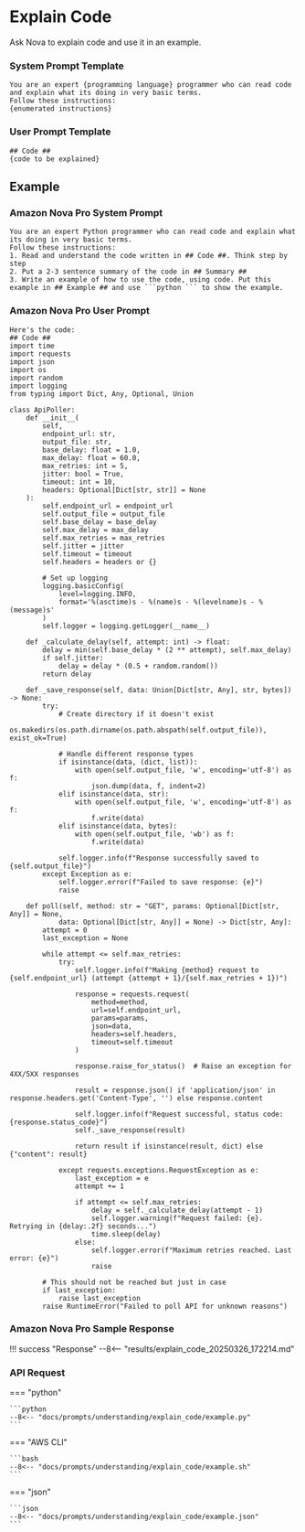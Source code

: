 # Explain Code
Ask Nova to explain code and use it in an example.

### System Prompt Template
    You are an expert {programming language} programmer who can read code and explain what its doing in very basic terms.
    Follow these instructions:
    {enumerated instructions}

### User Prompt Template
    ## Code ##
    {code to be explained}
    
## Example
### Amazon Nova Pro System Prompt
    You are an expert Python programmer who can read code and explain what its doing in very basic terms.
    Follow these instructions:
    1. Read and understand the code written in ## Code ##. Think step by step
    2. Put a 2-3 sentence summary of the code in ## Summary ##
    3. Write an example of how to use the code, using code. Put this example in ## Example ## and use ```python ``` to show the example.
    
### Amazon Nova Pro User Prompt
    Here's the code:
    ## Code ##
    import time
    import requests
    import json
    import os
    import random
    import logging
    from typing import Dict, Any, Optional, Union

    class ApiPoller:
        def __init__(
            self,
            endpoint_url: str,
            output_file: str,
            base_delay: float = 1.0,
            max_delay: float = 60.0,
            max_retries: int = 5,
            jitter: bool = True,
            timeout: int = 10,
            headers: Optional[Dict[str, str]] = None
        ):
            self.endpoint_url = endpoint_url
            self.output_file = output_file
            self.base_delay = base_delay
            self.max_delay = max_delay
            self.max_retries = max_retries
            self.jitter = jitter
            self.timeout = timeout
            self.headers = headers or {}
            
            # Set up logging
            logging.basicConfig(
                level=logging.INFO,
                format='%(asctime)s - %(name)s - %(levelname)s - %(message)s'
            )
            self.logger = logging.getLogger(__name__)
        
        def _calculate_delay(self, attempt: int) -> float:
            delay = min(self.base_delay * (2 ** attempt), self.max_delay)
            if self.jitter:
                delay = delay * (0.5 + random.random())
            return delay
        
        def _save_response(self, data: Union[Dict[str, Any], str, bytes]) -> None:
            try:
                # Create directory if it doesn't exist
                os.makedirs(os.path.dirname(os.path.abspath(self.output_file)), exist_ok=True)
                
                # Handle different response types
                if isinstance(data, (dict, list)):
                    with open(self.output_file, 'w', encoding='utf-8') as f:
                        json.dump(data, f, indent=2)
                elif isinstance(data, str):
                    with open(self.output_file, 'w', encoding='utf-8') as f:
                        f.write(data)
                elif isinstance(data, bytes):
                    with open(self.output_file, 'wb') as f:
                        f.write(data)
                
                self.logger.info(f"Response successfully saved to {self.output_file}")
            except Exception as e:
                self.logger.error(f"Failed to save response: {e}")
                raise
        
        def poll(self, method: str = "GET", params: Optional[Dict[str, Any]] = None, 
                data: Optional[Dict[str, Any]] = None) -> Dict[str, Any]:
            attempt = 0
            last_exception = None
            
            while attempt <= self.max_retries:
                try:
                    self.logger.info(f"Making {method} request to {self.endpoint_url} (attempt {attempt + 1}/{self.max_retries + 1})")
                    
                    response = requests.request(
                        method=method,
                        url=self.endpoint_url,
                        params=params,
                        json=data,
                        headers=self.headers,
                        timeout=self.timeout
                    )
                    
                    response.raise_for_status()  # Raise an exception for 4XX/5XX responses
                    
                    result = response.json() if 'application/json' in response.headers.get('Content-Type', '') else response.content
                    
                    self.logger.info(f"Request successful, status code: {response.status_code}")
                    self._save_response(result)
                    
                    return result if isinstance(result, dict) else {"content": result}
                    
                except requests.exceptions.RequestException as e:
                    last_exception = e
                    attempt += 1
                    
                    if attempt <= self.max_retries:
                        delay = self._calculate_delay(attempt - 1)
                        self.logger.warning(f"Request failed: {e}. Retrying in {delay:.2f} seconds...")
                        time.sleep(delay)
                    else:
                        self.logger.error(f"Maximum retries reached. Last error: {e}")
                        raise
            
            # This should not be reached but just in case
            if last_exception:
                raise last_exception
            raise RuntimeError("Failed to poll API for unknown reasons")

### Amazon Nova Pro Sample Response
!!! success "Response"
    --8<-- "results/explain_code_20250326_172214.md"

### API Request
=== "python"

    ```python
    --8<-- "docs/prompts/understanding/explain_code/example.py"
    ```

=== "AWS CLI"

    ```bash
    --8<-- "docs/prompts/understanding/explain_code/example.sh"
    ```

=== "json"

    ```json
    --8<-- "docs/prompts/understanding/explain_code/example.json"
    ```

